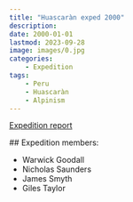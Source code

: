 ```yaml
---
title: "Huascaràn exped 2000"
description: 
date: 2000-01-01
lastmod: 2023-09-28
image: images/0.jpg
categories:
    - Expedition
tags:
    - Peru
    - Huascaràn
    - Alpinism
---
```


[Expedition report](/documents/huascaran2000.pdf)

## Expedition members:
- Warwick Goodall
- Nicholas Saunders
- James Smyth
- Giles Taylor